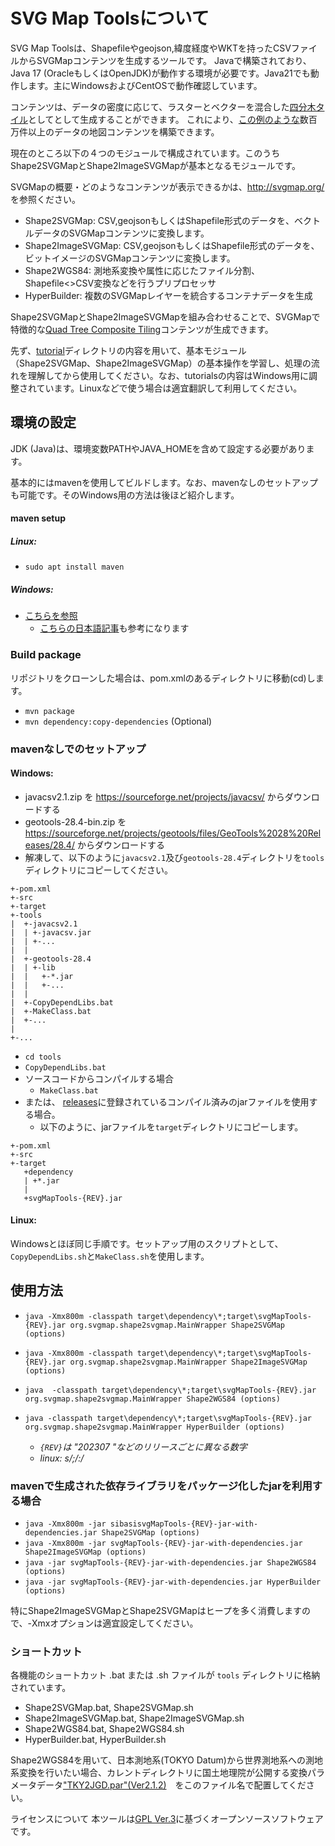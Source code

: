 # SVG Map Toolsについて

SVG Map Toolsは、Shapefileやgeojson,緯度経度やWKTを持ったCSVファイルからSVGMapコンテンツを生成するツールです。
Javaで構築されており、Java 17 (OracleもしくはOpenJDK)が動作する環境が必要です。Java21でも動作します。主にWindowsおよびCentOSで動作確認しています。

コンテンツは、データの密度に応じて、ラスターとベクターを混合した[四分木タイル](https://www.slideshare.net/totipalmate/tiling-51301496)としてとして生成することができます。
これにより、[この例のような](http://svgmap.org/devinfo/devkddi/lvl0.1/rev14/SVGMapper_r14.html#visibleLayer=worldcities&hiddenLayer=polygonAuthoringTester)数百万件以上のデータの地図コンテンツを構築できます。


現在のところ以下の４つのモジュールで構成されています。このうちShape2SVGMapとShape2ImageSVGMapが基本となるモジュールです。

SVGMapの概要・どのようなコンテンツが表示できるかは、http://svgmap.org/ を参照ください。

* Shape2SVGMap: CSV,geojsonもしくはShapefile形式のデータを、ベクトルデータのSVGMapコンテンツに変換します。
* Shape2ImageSVGMap: CSV,geojsonもしくはShapefile形式のデータを、ビットイメージのSVGMapコンテンツに変換します。
* Shape2WGS84:  測地系変換や属性に応じたファイル分割、Shapefile<>CSV変換などを行うプリプロセッサ
* HyperBuilder: 複数のSVGMapレイヤーを統合するコンテナデータを生成

Shape2SVGMapとShape2ImageSVGMapを組み合わせることで、SVGMapで特徴的な[Quad Tree Composite Tiling](https://satakagi.github.io/mapsForWebWS2020-docs/QuadTreeCompositeTilingAndVectorTileStandard.html)コンテンツが生成できます。

先ず、[tutorial](tutorial)ディレクトリの内容を用いて、基本モジュール（Shape2SVGMap、Shape2ImageSVGMap）の基本操作を学習し、処理の流れを理解してから使用してください。なお、tutorialsの内容はWindows用に調整されています。Linuxなどで使う場合は適宜翻訳して利用してください。

## 環境の設定
JDK (Java)は、環境変数PATHやJAVA_HOMEを含めて設定する必要があります。

基本的にはmavenを使用してビルドします。なお、mavenなしのセットアップも可能です。そのWindows用の方法は後ほど紹介します。

#### maven setup
##### Linux:
* `sudo apt install maven`
##### Windows:
* [こちらを参照](https://maven.apache.org/guides/getting-started/windows-prerequisites.html)
  * [こちらの日本語記事](https://qiita.com/Junichi_M_/items/20daee936cd0c03c3115)も参考になります

### Build package
リポジトリをクローンした場合は、pom.xmlのあるディレクトリに移動(cd)します。
* `mvn package`
* `mvn dependency:copy-dependencies` (Optional)

### mavenなしでのセットアップ
#### Windows:
* javacsv2.1.zip を https://sourceforge.net/projects/javacsv/ からダウンロードする
* geotools-28.4-bin.zip を https://sourceforge.net/projects/geotools/files/GeoTools%2028%20Releases/28.4/ からダウンロードする
* 解凍して、以下のように`javacsv2.1`及び`geotools-28.4`ディレクトリを`tools`ディレクトリにコピーしてください。
```
+-pom.xml
+-src
+-target
+-tools
|  +-javacsv2.1
|  | +-javacsv.jar
|  | +-...
|  |
|  +-geotools-28.4
|  | +-lib
|  |   +-*.jar
|  |   +-...
|  |
|  +-CopyDependLibs.bat
|  +-MakeClass.bat
|  +-...
|
+-...
```
* `cd tools`
* `CopyDependLibs.bat`
* ソースコードからコンパイルする場合
  * `MakeClass.bat`
* または、 [releases](https://github.com/svgmap/svgMapTools/releases)に登録されているコンパイル済みのjarファイルを使用する場合。
  * 以下のように、jarファイルを`target`ディレクトリにコピーします。

```
+-pom.xml
+-src
+-target
   +dependency
   | +*.jar
   |
   +svgMapTools-{REV}.jar
```

#### Linux:
Windowsとほぼ同じ手順です。セットアップ用のスクリプトとして、`CopyDependLibs.sh`と`MakeClass.sh`を使用します。

## 使用方法

* `java -Xmx800m -classpath target\dependency\*;target\svgMapTools-{REV}.jar org.svgmap.shape2svgmap.MainWrapper Shape2SVGMap (options)`
* `java -Xmx800m -classpath target\dependency\*;target\svgMapTools-{REV}.jar org.svgmap.shape2svgmap.MainWrapper Shape2ImageSVGMap (options)`
* `java  -classpath target\dependency\*;target\svgMapTools-{REV}.jar org.svgmap.shape2svgmap.MainWrapper Shape2WGS84 (options)`
* `java -classpath target\dependency\*;target\svgMapTools-{REV}.jar org.svgmap.shape2svgmap.MainWrapper HyperBuilder (options)`

  * *`{REV}`は "202307 "などのリリースごとに異なる数字*
  * *linux: s/;/:/*

### mavenで生成された依存ライブラリをパッケージ化したjarを利用する場合
* `java -Xmx800m -jar sibasisvgMapTools-{REV}-jar-with-dependencies.jar Shape2SVGMap (options)`
* `java -Xmx800m -jar svgMapTools-{REV}-jar-with-dependencies.jar Shape2ImageSVGMap (options)`
* `java -jar svgMapTools-{REV}-jar-with-dependencies.jar Shape2WGS84 (options)`
* `java -jar svgMapTools-{REV}-jar-with-dependencies.jar HyperBuilder (options)`

特にShape2ImageSVGMapとShape2SVGMapはヒープを多く消費しますので、-Xmxオプションは適宜設定してください。

### ショートカット
各機能のショートカット .bat または .sh ファイルが `tools` ディレクトリに格納されています。
* Shape2SVGMap.bat, Shape2SVGMap.sh
* Shape2ImageSVGMap.bat, Shape2ImageSVGMap.sh
* Shape2WGS84.bat, Shape2WGS84.sh
* HyperBuilder.bat, HyperBuilder.sh

Shape2WGS84を用いて、日本測地系(TOKYO Datum)から世界測地系への測地系変換を行いたい場合、カレントディレクトリに国土地理院が公開する変換パラメータデータ["TKY2JGD.par"(Ver2.1.2)](http://www.gsi.go.jp/sokuchikijun/tky2jgd_download.html)　をこのファイル名で配置してください。


ライセンスについて
本ツールは[GPL Ver.3](LICENSE)に基づくオープンソースソフトウェアです。
